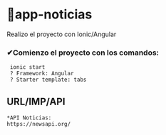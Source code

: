 # 📡app-noticias

Realizo el proyecto con Ionic/Angular

### ✔Comienzo el proyecto con los comandos:
```
 ionic start
 ? Framework: Angular
 ? Starter template: tabs

```
 ## URL/IMP/API 
```
*API Noticias:
https://newsapi.org/
```
